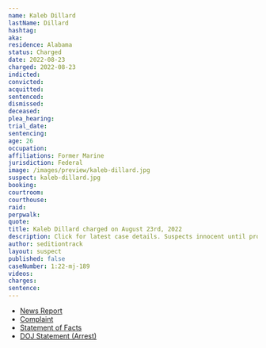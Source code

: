 ```yaml
---
name: Kaleb Dillard
lastName: Dillard
hashtag:
aka:
residence: Alabama
status: Charged
date: 2022-08-23
charged: 2022-08-23
indicted:
convicted:
acquitted:
sentenced:
dismissed:
deceased:
plea_hearing:
trial_date:
sentencing:
age: 26
occupation:
affiliations: Former Marine
jurisdiction: Federal
image: /images/preview/kaleb-dillard.jpg
suspect: kaleb-dillard.jpg
booking:
courtroom:
courthouse:
raid:
perpwalk:
quote:
title: Kaleb Dillard charged on August 23rd, 2022
description: Click for latest case details. Suspects innocent until proven guilty.
author: seditiontrack
layout: suspect
published: false
caseNumber: 1:22-mj-189
videos:
charges:
sentence:
---
```


- [News Report](https://www.nbcnews.com/politics/justice-department/fbi-arrests-ex-marine-allegedly-assaulting-officers-capitol-jan-6-rcna44503)
- [Complaint](https://www.justice.gov/usao-dc/case-multi-defendant/file/1528266/download)
- [Statement of Facts](https://www.justice.gov/usao-dc/case-multi-defendant/file/1528271/download)
- [DOJ Statement (Arrest)](https://www.justice.gov/usao-dc/pr/alabama-man-arrested-assaulting-law-enforcement-officers-during-jan-6-capitol-breach)
